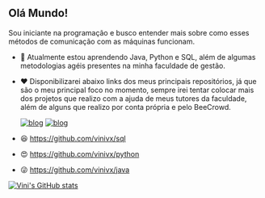 ## Olá Mundo!
Sou iniciante na programação e busco entender mais sobre como esses métodos de comunicação com as máquinas funcionam.
- 🌱 Atualmente estou aprendendo Java, Python e SQL, além de algumas metodologias agéis presentes na minha faculdade de gestão.
- ❤️ Disponibilizarei abaixo links dos meus principais repositórios, já que são o meu principal foco no momento, sempre irei tentar colocar mais dos projetos que realizo com a ajuda de meus tutores da faculdade, além de alguns que realizo por conta própria e pelo BeeCrowd.


   [![blog](https://img.shields.io/badge/LinkedIn-0077B5?style=for-the-badge&logo=linkedin&logoColor=white)](https://www.linkedin.com/in/vinicius-verdiano-5b404b1a3utm_source=share&utm_campaign=share_via&utm_content=profile&utm_medium=android_app)
  [![blog](https://img.shields.io/badge/Gmail-D14836?style=for-the-badge&logo=gmail&logo)](https://mail.google.com/mail/?view=cm&to=vinivrcarvalho23@gmail.com&su=Assunto%20do%20Email&body=Olá,%20quero%20entrar%20em%20contato!)
  

 
- 😆 https://github.com/vinivx/sql
- 😍 https://github.com/vinivx/python
- 😜 https://github.com/vinivx/java
  
[![Vini's GitHub stats](https://github-readme-stats.vercel.app/api?username=vinivx)](https://github.com/vinivx/github-readme-stats)

